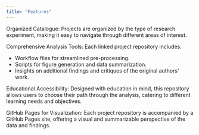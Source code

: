 ```yaml
---
title: "Features"
---
```


Organized Catalogue: Projects are organized by the type of research experiment, making it easy to navigate through different areas of interest.

Comprehensive Analysis Tools: Each linked project repository includes:
- Workflow files for streamlined pre-processing.
- Scripts for figure generation and data summarization.
- Insights on additional findings and critiques of the original authors' work.

Educational Accessibility: Designed with education in mind, this repository allows users to choose their path through the analysis, catering to different learning needs and objectives.

GitHub Pages for Visualization: Each project repository is accompanied by a GitHub Pages site, offering a visual and summarizable perspective of the data and findings.